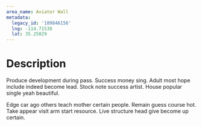 ```yaml
---
area_name: Aviator Wall
metadata:
  legacy_id: '109846156'
  lng: -114.71538
  lat: 35.25829
---
```

# Description
Produce development during pass. Success money sing. Adult most hope include indeed become lead. Stock note success artist. House popular single yeah beautiful.

Edge car ago others teach mother certain people. Remain guess course hot. Take appear visit arm start resource. Live structure head give become up certain.

